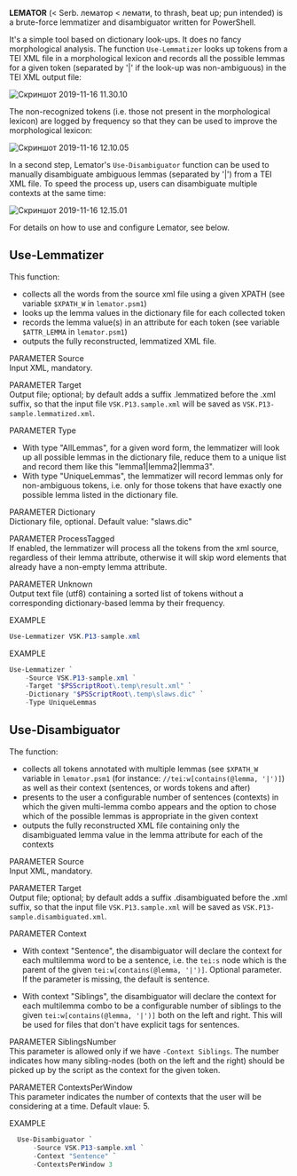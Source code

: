 **LEMATOR** (< Serb. лематор < лемати, to thrash, beat up; pun intended) is a brute-force lemmatizer and disambiguator written for PowerShell.

It's a simple tool based on dictionary look-ups. It does no fancy morphological analysis. The function `Use-Lemmatizer` looks up tokens from a TEI XML file in a morphological lexicon and records all the possible lemmas for a given token (separated by '|' if the look-up was non-ambiguous) in the TEI XML output file:

![Скриншот 2019-11-16 11.30.10](https://i.imgur.com/lA7zApA.png)

The non-recognized tokens (i.e. those not present in the morphological lexicon) are logged by frequency so that they can be used to improve the morphological lexicon:

![Скриншот 2019-11-16 12.10.05](https://i.imgur.com/weddtP3.png)

In a second step, Lemator's `Use-Disambiguator` function can be used to manually disambiguate ambiguous lemmas (separated by '|') from a TEI XML file. To speed the process up, users can disambiguate multiple contexts at the same time:  

![Скриншот 2019-11-16 12.15.01](https://i.imgur.com/upIt7qy.jpg)

For details on how to use and configure Lemator, see below.


## Use-Lemmatizer

This function:
- collects all the words from the source xml file using a given XPATH (see variable `$XPATH_W` in `lemator.psm1`)
- looks up the lemma values in the dictionary file for each collected token
- records the lemma value(s) in an attribute for each token (see variable `$ATTR_LEMMA` in `lemator.psm1`)
- outputs the fully reconstructed, lemmatized XML file.

PARAMETER Source<br/>
Input XML, mandatory.

PARAMETER Target<br/>
Output file; optional; by default adds a suffix .lemmatized before the .xml suffix, so that
the input file `VSK.P13.sample.xml` will be saved as `VSK.P13-sample.lemmatized.xml`.

PARAMETER Type<br/>
- With type "AllLemmas", for a given word form, the lemmatizer will look up all possible lemmas in the dictionary file, reduce them to a unique list and record them like this "lemma1|lemma2|lemma3".
- With type "UniqueLemmas", the lemmatizer will record lemmas only for non-ambiguous tokens, i.e. only for those tokens that have exactly one possible lemma listed in the dictionary file.

PARAMETER Dictionary<br/>
Dictionary file, optional. Default value: "slaws.dic"

PARAMETER ProcessTagged<br/>
If enabled, the lemmatizer will process all the tokens from the xml source, regardless of their lemma attribute, otherwise it will skip word elements that already have a non-empty lemma attribute.

PARAMETER Unknown<br/>
Output text file (utf8) containing a sorted list of tokens without a corresponding dictionary-based lemma by their frequency.

EXAMPLE<br/>
```powershell
Use-Lemmatizer VSK.P13-sample.xml
```

EXAMPLE<br/>
```powershell
Use-Lemmatizer `
    -Source VSK.P13-sample.xml `
    -Target "$PSScriptRoot\.temp\result.xml" `
    -Dictionary "$PSScriptRoot\.temp\slaws.dic" `
    -Type UniqueLemmas
```

## Use-Disambiguator

The function:
- collects all tokens annotated with multiple lemmas (see `$XPATH_W` variable in `lemator.psm1` (for instance: `//tei:w[contains(@lemma, '|')]`) as well as their context (sentences, or words tokens and after)
- presents to the user a configurable number of sentences (contexts) in which the given multi-lemma combo appears and the option to chose which of the possible lemmas is appropriate in the given context
- outputs the fully reconstructed XML file containing only the disambiguated lemma value in the lemma attribute for each of the contexts

PARAMETER Source<br/>
Input XML, mandatory.

PARAMETER Target<br/>
Output file; optional; by default adds a suffix .disambiguated before the .xml suffix, so that the input file `VSK.P13.sample.xml` will be saved as `VSK.P13-sample.disambiguated.xml`.

PARAMETER Context<br/>
- With context "Sentence", the disambiguator will declare the context for each multilemma word to be a sentence, i.e. the `tei:s` node which is the parent of the  given `tei:w[contains(@lemma, '|')]`. Optional parameter. If the parameter is missing, the default is sentence.

- With context "Siblings", the disambiguator will declare the context for each multilemma combo to be a configurable number of siblings to the given `tei:w[contains(@lemma, '|')]` both on the left and right. This will be used for files that don't have explicit tags for sentences.

PARAMETER SiblingsNumber<br/>
This parameter is allowed only if we have `-Context Siblings`. The number indicates how many sibling-nodes (both on the left and the right) should be picked up by the script as the context for the given token.

PARAMETER ContextsPerWindow<br/>
This parameter indicates the number of contexts that the user will be considering at a time.
Default vlaue: 5.

EXAMPLE
```powershell
  Use-Disambiguator `
      -Source VSK.P13-sample.xml `
      -Context "Sentence" `
      -ContextsPerWindow 3
```
